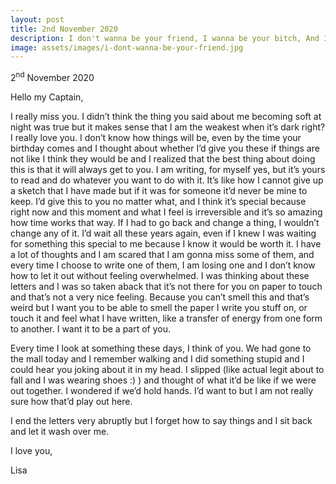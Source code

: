 ```yaml
---
layout: post
title: 2nd November 2020
description: I don't wanna be your friend, I wanna be your bitch, And I wanna touch you but not like this
image: assets/images/i-dont-wanna-be-your-friend.jpg
---
```


2<sup>nd</sup> November 2020

Hello my Captain,

I really miss you. I didn’t think the thing you said about me becoming soft at night was true but it makes sense that I am the weakest when it’s dark right? I really love you. I don’t know how things will be, even by the time your birthday comes and I thought about whether I’d give you these if things are not like I think they would be and I realized that the best thing about doing this is that it will always get to you. I am writing, for myself yes, but it’s yours to read and do whatever you want to do with it. It’s like how I cannot give up a sketch that I have made but if it was for someone it’d never be mine to keep. I’d give this to you no matter what, and I think it’s special because right now and this moment and what I feel is irreversible and it’s so amazing how time works that way. If I had to go back and change a thing, I wouldn’t change any of it. I’d wait all these years again, even if I knew I was waiting for something this special to me because I know it would be worth it. I have a lot of thoughts and I am scared that I am gonna miss some of them, and every time I choose to write one of them, I am losing one and I don’t know how to let it out without feeling overwhelmed. I was thinking about these letters and I was so taken aback that it’s not there for you on paper to touch and that’s not a very nice feeling. Because you can’t smell this and that’s weird but I want you to be able to smell the paper I write you stuff on, or touch it and feel what I have written, like a transfer of energy from one form to another. I want it to be a part of you.

Every time I look at something these days, I think of you. We had gone to the mall today and I remember walking and I did something stupid and I could hear you joking about it in my head. I slipped (like actual legit about to fall and I was wearing shoes :) ) and thought of what it’d be like if we were out together. I wondered if we’d hold hands. I’d want to but I am not really sure how that’d play out here. 

I end the letters very abruptly but I forget how to say things and I sit back and let it wash over me.

I love you,

Lisa
